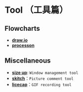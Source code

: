 # Tool （工具篇）


## Flowcharts

- [**draw.io**](https://www.draw.io/)
- [**processon**](https://www.processon.com/)


## Miscellaneous

- [**size up**](http://soft.macx.cn/4585.htm): `Window management tool`
- [**skitch**](https://evernote.com/intl/zh-cn/products/skitch)：`Picture comment tool`
- [**licecap**](https://www.cockos.com/licecap/)：`GIF recording tool`
